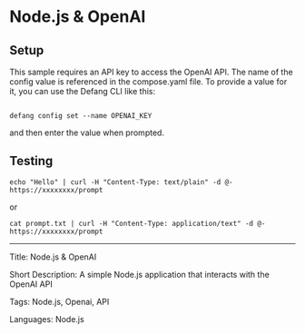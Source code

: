 # Node.js & OpenAI

## Setup

This sample requires an API key to access the OpenAI API. The name of the config value is referenced in the compose.yaml file.
To provide a value for it, you can use the Defang CLI like this:

```

defang config set --name OPENAI_KEY
```

and then enter the value when prompted.

## Testing

```
echo "Hello" | curl -H "Content-Type: text/plain" -d @- https://xxxxxxxx/prompt
```

or

```
cat prompt.txt | curl -H "Content-Type: application/text" -d @- https://xxxxxxxx/prompt
```

---

Title: Node.js & OpenAI

Short Description: A simple Node.js application that interacts with the OpenAI API

Tags: Node.js, Openai, API

Languages: Node.js
